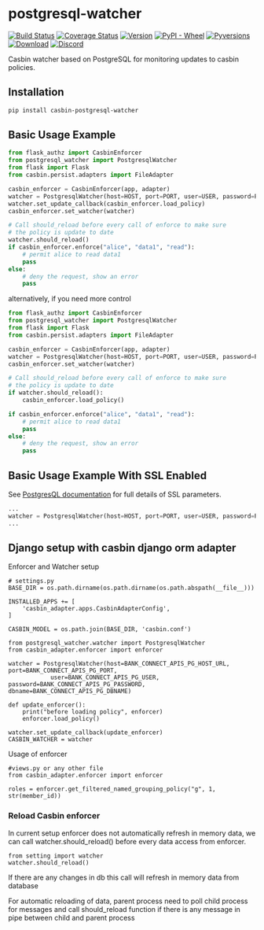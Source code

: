 # postgresql-watcher

[![Build Status](https://github.com/officialpycasbin/postgresql-watcher/actions/workflows/release.yml/badge.svg)](https://github.com/officialpycasbin/postgresql-watcher/actions/workflows/release.yml)
[![Coverage Status](https://coveralls.io/repos/github/officialpycasbin/postgresql-watcher/badge.svg)](https://coveralls.io/github/officialpycasbin/postgresql-watcher)
[![Version](https://img.shields.io/pypi/v/casbin-postgresql-watcher.svg)](https://pypi.org/project/casbin-postgresql-watcher/)
[![PyPI - Wheel](https://img.shields.io/pypi/wheel/casbin-postgresql-watcher.svg)](https://pypi.org/project/casbin-postgresql-watcher/)
[![Pyversions](https://img.shields.io/pypi/pyversions/casbin-postgresql-watcher.svg)](https://pypi.org/project/casbin-postgresql-watcher/)
[![Download](https://img.shields.io/pypi/dm/casbin-postgresql-watcher.svg)](https://pypi.org/project/casbin-postgresql-watcher/)
[![Discord](https://img.shields.io/discord/1022748306096537660?logo=discord&label=discord&color=5865F2)](https://discord.gg/S5UjpzGZjN)

Casbin watcher based on PostgreSQL for monitoring updates to casbin policies.

## Installation
```bash
pip install casbin-postgresql-watcher
```

## Basic Usage Example

```python
from flask_authz import CasbinEnforcer
from postgresql_watcher import PostgresqlWatcher
from flask import Flask
from casbin.persist.adapters import FileAdapter

casbin_enforcer = CasbinEnforcer(app, adapter)
watcher = PostgresqlWatcher(host=HOST, port=PORT, user=USER, password=PASSWORD, dbname=DBNAME)
watcher.set_update_callback(casbin_enforcer.load_policy)
casbin_enforcer.set_watcher(watcher)

# Call should_reload before every call of enforce to make sure
# the policy is update to date
watcher.should_reload()
if casbin_enforcer.enforce("alice", "data1", "read"):
    # permit alice to read data1
    pass
else:
    # deny the request, show an error
    pass
```

alternatively, if you need more control

```python
from flask_authz import CasbinEnforcer
from postgresql_watcher import PostgresqlWatcher
from flask import Flask
from casbin.persist.adapters import FileAdapter

casbin_enforcer = CasbinEnforcer(app, adapter)
watcher = PostgresqlWatcher(host=HOST, port=PORT, user=USER, password=PASSWORD, dbname=DBNAME)
casbin_enforcer.set_watcher(watcher)

# Call should_reload before every call of enforce to make sure
# the policy is update to date
if watcher.should_reload():
    casbin_enforcer.load_policy()

if casbin_enforcer.enforce("alice", "data1", "read"):
    # permit alice to read data1
    pass
else:
    # deny the request, show an error
    pass
```

## Basic Usage Example With SSL Enabled

See [PostgresQL documentation](https://www.postgresql.org/docs/current/libpq-connect.html#LIBPQ-PARAMKEYWORDS) for full details of SSL parameters.

```python
...
watcher = PostgresqlWatcher(host=HOST, port=PORT, user=USER, password=PASSWORD, dbname=DBNAME, sslmode="verify_full", sslcert=SSLCERT, sslrootcert=SSLROOTCERT, sslkey=SSLKEY)
...
```


## Django setup with casbin django orm adapter

Enforcer and Watcher setup
```
# settings.py
BASE_DIR = os.path.dirname(os.path.dirname(os.path.abspath(__file__)))

INSTALLED_APPS += [
    'casbin_adapter.apps.CasbinAdapterConfig',
]

CASBIN_MODEL = os.path.join(BASE_DIR, 'casbin.conf')

from postgresql_watcher.watcher import PostgresqlWatcher
from casbin_adapter.enforcer import enforcer

watcher = PostgresqlWatcher(host=BANK_CONNECT_APIS_PG_HOST_URL, port=BANK_CONNECT_APIS_PG_PORT,
            user=BANK_CONNECT_APIS_PG_USER, password=BANK_CONNECT_APIS_PG_PASSWORD, dbname=BANK_CONNECT_APIS_PG_DBNAME)

def update_enforcer():
    print("before loading policy", enforcer)
    enforcer.load_policy()

watcher.set_update_callback(update_enforcer)
CASBIN_WATCHER = watcher
```

Usage of enforcer

```
#views.py or any other file
from casbin_adapter.enforcer import enforcer

roles = enforcer.get_filtered_named_grouping_policy("g", 1, str(member_id))
```

### Reload Casbin enforcer
In current setup enforcer does not automatically refresh in memory data, we can call watcher.should_reload() before every data access from enforcer.
```
from setting import watcher 
watcher.should_reload()
```
If there are any changes in db this call will refresh in memory data from database

For automatic reloading of data, parent process need to poll child process for messages and call should_reload function if there is any message in pipe between child and parent process